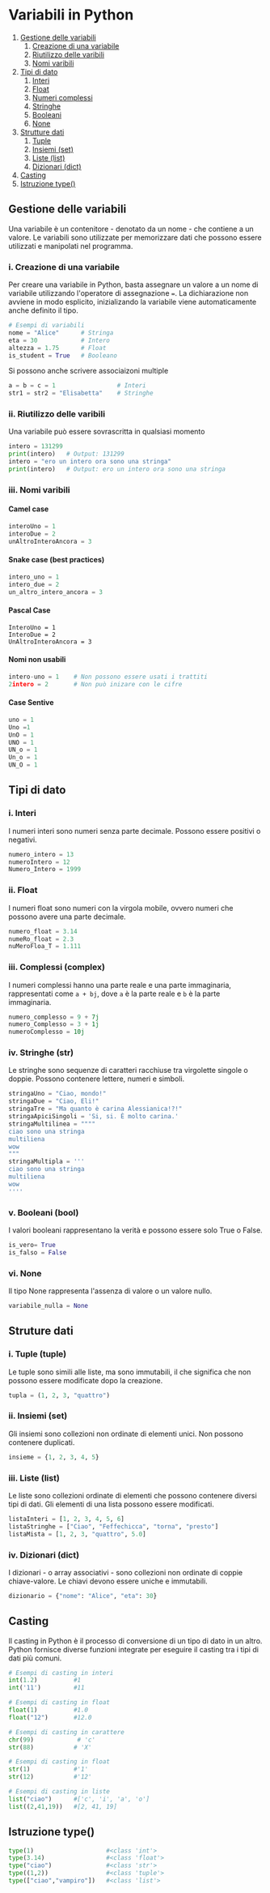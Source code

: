 
# Variabili in Python

1. [Gestione delle variabili](#gestione-delle-variabili)
    1. [Creazione di una variabile](#i-creazione-di-una-variabile)
    2. [Riutilizzo delle varibili](#ii-riutilizzo-delle-varibili)
    3. [Nomi varibili](#iii-nomi-varibili)
2. [Tipi di dato](#tipi-di-dato)
    1. [Interi](#i-interi)
    2. [Float](#ii-float)
    3. [Numeri complessi](#iii-complessi-complex)
    4. [Stringhe](#iv-stringhe-str)
    5. [Booleani](#v-booleani-bool)
    6. [None](#vi-none)
3. [Strutture dati](#strutture-dati)
    1. [Tuple](#i-tuple-tuple)
    2. [Insiemi (set)](#ii-insiemi-set)
    3. [Liste (list)](#iii-liste-list)
    4. [Dizionari (dict)](#iv-dizionari-dict)
4. [Casting](#casting)
5. [Istruzione type()](#istruzione-type)

## Gestione delle variabili

Una variabile è un contenitore - denotato da un nome - che contiene a un valore. Le variabili sono utilizzate per memorizzare dati che possono essere utilizzati e manipolati nel programma.


### i. Creazione di una variabile

Per creare una variabile in Python, basta assegnare un valore a un nome di variabile utilizzando l'operatore di assegnazione `=`. La dichiarazione non avviene in modo esplicito, inizializando la
variabile viene automaticamente anche definito il tipo.

```python
# Esempi di variabili
nome = "Alice"      # Stringa
eta = 30            # Intero
altezza = 1.75      # Float
is_student = True   # Booleano
```


Si possono anche scrivere associaizoni multiple
```python
a = b = c = 1                 # Interi
str1 = str2 = "Elisabetta"    # Stringhe
```

### ii. Riutilizzo delle varibili
Una variabile può essere sovrascritta in qualsiasi momento

```python
intero = 131299
print(intero)   # Output: 131299
intero = "ero un intero ora sono una stringa"
print(intero)   # Output: ero un intero ora sono una stringa 
```

### iii. Nomi varibili
#### Camel case 
```python
interoUno = 1
interoDue = 2
unAltroInteroAncora = 3
```

#### Snake case (best practices)
```python
intero_uno = 1
intero_due = 2
un_altro_intero_ancora = 3
```
#### Pascal Case
```
InteroUno = 1
InteroDue = 2
UnAltroInteroAncora = 3
```
#### Nomi non usabili 
```python
intero-uno = 1    # Non possono essere usati i trattiti
2intero = 2       # Non può inizare con le cifre
```

#### Case Sentive
```python
uno = 1
Uno =1
UnO = 1
UNO = 1
UN_o = 1
Un_o = 1
UN_O = 1
```


## Tipi di dato
### i. Interi
I numeri interi sono numeri senza parte decimale. Possono essere positivi o negativi.

```python
numero_intero = 13
numeroIntero = 12
Numero_Intero = 1999
```

### ii. Float

I numeri float sono numeri con la virgola mobile, ovvero numeri che possono avere una parte decimale.

```python
numero_float = 3.14
numeRo_float = 2.3
nuMeroFloa_T = 1.111
```
### iii. Complessi (complex)

I numeri complessi hanno una parte reale e una parte immaginaria, rappresentati come `a + bj`, dove `a` è la parte reale e `b` è la parte immaginaria.

```python
numero_complesso = 9 + 7j
numero_Complesso = 3 + 1j
numeroComplesso = 10j
```

### iv. Stringhe (str)

Le stringhe sono sequenze di caratteri racchiuse tra virgolette singole o doppie. Possono contenere lettere, numeri e simboli.

```python
stringaUno = "Ciao, mondo!"
stringaDue = "Ciao, Eli!"
stringaTre = "Ma quanto è carina Alessianica!?!"
stringaApiciSingoli = 'Si, si. È molto carina.'
stringaMultilinea = """"
ciao sono una stringa
multiliena
wow
"""
stringaMultipla = '''
ciao sono una stringa
multiliena
wow
''''
```
### v. Booleani (bool)

I valori booleani rappresentano la verità e possono essere solo True o False.

```python
is_vero= True
is_falso = False
```

### vi. None

Il tipo None rappresenta l'assenza di valore o un valore nullo.

```python
variabile_nulla = None
```


## Struture dati

### i. Tuple (tuple)

Le tuple sono simili alle liste, ma sono immutabili, il che significa che non possono essere modificate dopo la creazione.

```python
tupla = (1, 2, 3, "quattro")
```

### ii. Insiemi (set)

Gli insiemi sono collezioni non ordinate di elementi unici. Non possono contenere duplicati.

```python
insieme = {1, 2, 3, 4, 5}
```

### iii. Liste (list)

Le liste sono collezioni ordinate di elementi che possono contenere diversi tipi di dati. Gli elementi di una lista possono essere modificati.

```python
listaInteri = [1, 2, 3, 4, 5, 6]
listaStringhe = ["Ciao", "Feffechicca", "torna", "presto"]
listaMista = [1, 2, 3, "quattro", 5.0]
```

### iv. Dizionari (dict)

I dizionari - o array associativi - sono collezioni non ordinate di coppie chiave-valore. Le chiavi devono essere uniche e immutabili.

```python
dizionario = {"nome": "Alice", "eta": 30}
```


## Casting

Il casting in Python è il processo di conversione di un tipo di dato in un altro. Python fornisce diverse funzioni integrate per eseguire il casting tra i tipi di dati più comuni.

```python
# Esempi di casting in interi
int(1.2)          #1
int('11')         #11

# Esempi di casting in float
float(1)          #1.0
float("12")       #12.0

# Esempi di casting in carattere
chr(99)            # 'c'
str(88)           # 'X'

# Esempi di casting in float
str(1)            #'1'
str(12)           #'12'

# Esempi di casting in liste
list("ciao")      #['c', 'i', 'a', 'o']
list((2,41,19))   #[2, 41, 19]
```



## Istruzione type()
```python
type(1)                    #<class 'int'>
type(3.14)                 #<class 'float'>
type("ciao")               #<class 'str'>
type((1,2))                #<class 'tuple'>
type(["ciao","vampiro"])   #<class 'list'>
```

